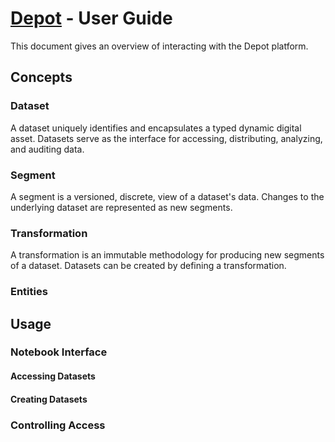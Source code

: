 # [Depot](https://github.com/MAYHEM-Lab/Depot) - User Guide

This document gives an overview of interacting with the Depot platform.

## Concepts
### Dataset
A dataset uniquely identifies and encapsulates a typed dynamic digital asset. Datasets serve as the interface for accessing, distributing, analyzing, and auditing data. 
### Segment
A segment is a versioned, discrete, view of a dataset's data. Changes to the underlying dataset are represented as new segments.

### Transformation
A transformation is an immutable methodology for producing new segments of a dataset. Datasets can be created by defining a transformation. 

### Entities

## Usage
### Notebook Interface
#### Accessing Datasets
#### Creating Datasets
### Controlling Access


